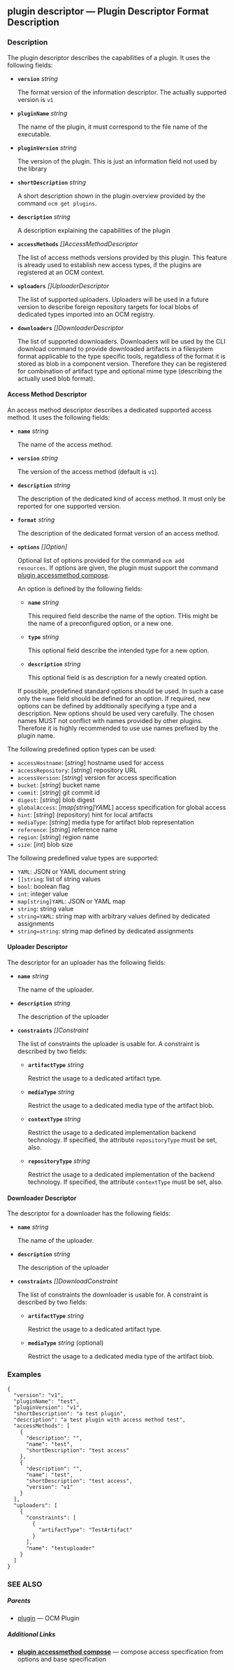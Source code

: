 ## plugin descriptor &mdash; Plugin Descriptor Format Description

### Description


The plugin descriptor describes the capabilities of a plugin. It uses the
following fields:

- **<code>version</code>** *string*

  The format version of the information descriptor. The actually supported
  version is <code>v1</code>

- **<code>pluginName</code>** *string*

  The name of the plugin, it must correspond to the file name of the executable.

- **<code>pluginVersion</code>** *string*

  The version of the plugin. This is just an information field not used by the
  library

- **<code>shortDescription</code>** *string*

  A short description shown in the plugin overview provided by the command
  <code>ocm get plugins</code>.

- **<code>description</code>** *string*

  A description explaining the capabilities of the plugin

- **<code>accessMethods</code>** *[]AccessMethodDescriptor*

  The list of access methods versions provided by this plugin.
  This feature is already used to establish new access types, if
  the plugins are registered at an OCM context.

- **<code>uploaders</code>** *[]UploaderDescriptor*

  The list of supported uploaders. Uploaders will be used in a future
  version to describe foreign repository targets for local blobs
  of dedicated types imported into an OCM registry.

- **<code>downloaders</code>** *[]DownloaderDescriptor*

  The list of supported downloaders. Downloaders will be used by the
  CLI download command to provide downloaded artifacts in a filesystem format
  applicable to the type specific tools, regatdless of the format it is stored
  as blob in a component version. Therefore they can be registered for
  combination of artifact type and optional mime type (describing the actually
  used blob format).

#### Access Method Descriptor

An access method descriptor describes a dedicated supported access method.
It uses the following fields:

- **<code>name</code>** *string*

  The name of the access method.

- **<code>version</code>** *string*

  The version of the access method (default is <code>v1</code>).

- **<code>description</code>** *string*

  The description of the dedicated kind of access method. It must
  only be reported for one supported version.

- **<code>format</code>** *string*

  The description of the dedicated format version of an access method.

- **<code>options</code>** *[]Option]*

  Optional list of options provided for the command <code>ocm add resources</code>.
  If options are given, the plugin must support the command [plugin accessmethod compose](plugin_accessmethod_compose.md).

  An option is defined by the following fields:

  - **<code>name</code>** *string*

    This required field describe the name of the option. THis might be 
    the name of a preconfigured option, or a new one.

  - **<code>type</code>** *string*

    This optional field describe the intended type for a new option.

  - **<code>description</code>** *string*

    This optional field is as description for a newly created option.

  If possible, predefined standard options should be used. In such a case
  only the <code>name</code> field should be defined for
  an option. If required, new options can be defined by additionally specifying
  a type and a description. New options should be used very carefully. The
  chosen names MUST not conflict with names provided by other plugins. Therefore
  it is highly recommended to use use names prefixed by the plugin name.


The following predefined option types can be used:


  - <code>accessHostname</code>: [*string*] hostname used for access
  - <code>accessRepository</code>: [*string*] repository URL
  - <code>accessVersion</code>: [*string*] version for access specification
  - <code>bucket</code>: [*string*] bucket name
  - <code>commit</code>: [*string*] git commit id
  - <code>digest</code>: [*string*] blob digest
  - <code>globalAccess</code>: [*map[string]YAML*] access specification for global access
  - <code>hint</code>: [*string*] (repository) hint for local artifacts
  - <code>mediaType</code>: [*string*] media type for artifact blob representation
  - <code>reference</code>: [*string*] reference name
  - <code>region</code>: [*string*] region name
  - <code>size</code>: [*int*] blob size

The following predefined value types are supported:


  - <code>YAML</code>: JSON or YAML document string
  - <code>[]string</code>: list of string values
  - <code>bool</code>: boolean flag
  - <code>int</code>: integer value
  - <code>map[string]YAML</code>: JSON or YAML map
  - <code>string</code>: string value
  - <code>string=YAML</code>: string map with arbitrary values defined by dedicated assignments
  - <code>string=string</code>: string map defined by dedicated assignments

#### Uploader Descriptor

The descriptor for an uploader has the following fields:

- **<code>name</code>** *string*

  The name of the uploader.

- **<code>description</code>** *string*

  The description of the uploader

- **<code>constraints</code>** *[]Constraint*

  The list of constraints the uploader is usable for. A constraint is described
  by two fields:

  - **<code>artifactType</code>** *string*

    Restrict the usage to a dedicated artifact type.

  - **<code>mediaType</code>** *string*

    Restrict the usage to a dedicated media type of the artifact blob.

  - **<code>contextType</code>** *string*

    Restrict the usage to a dedicated implementation backend technology.
    If specified, the attribute <code>repositoryType</code> must be set, also.

  - **<code>repositoryType</code>** *string*

    Restrict the usage to a dedicated implementation of the backend technology.
    If specified, the attribute <code>contextType</code> must be set, also.

#### Downloader Descriptor

The descriptor for a downloader has the following fields:

- **<code>name</code>** *string*

  The name of the uploader.

- **<code>description</code>** *string*

  The description of the uploader

- **<code>constraints</code>** *[]DownloadConstraint*

  The list of constraints the downloader is usable for. A constraint is described
  by two fields:

  - **<code>artifactType</code>** *string*

    Restrict the usage to a dedicated artifact type.

  - **<code>mediaType</code>** *string* (optional)

    Restrict the usage to a dedicated media type of the artifact blob.


### Examples

```
{
  "version": "v1",
  "pluginName": "test",
  "pluginVersion": "v1",
  "shortDescription": "a test plugin",
  "description": "a test plugin with access method test",
  "accessMethods": [
    {
      "description": "",
      "name": "test",
      "shortDescription": "test access"
    },
    {
      "description": "",
      "name": "test",
      "shortDescription": "test access",
      "version": "v1"
    }
  ],
  "uploaders": [
    {
      "constraints": [
        {
          "artifactType": "TestArtifact"
        }
      ],
      "name": "testuploader"
    }
  ]
}
```

### SEE ALSO

##### Parents

* [plugin](plugin.md)	 &mdash; OCM Plugin



##### Additional Links

* [<b>plugin accessmethod compose</b>](plugin_accessmethod_compose.md)	 &mdash; compose access specification from options and base specification

